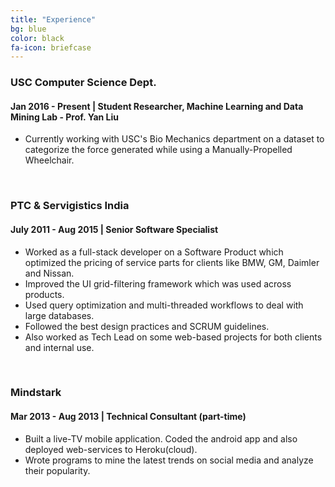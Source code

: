 ```yaml
---
title: "Experience"
bg: blue
color: black
fa-icon: briefcase
---
```


### USC Computer Science Dept.  

#### Jan 2016 - Present | Student Researcher, Machine Learning and Data Mining Lab - Prof. Yan Liu  

- Currently working with USC's Bio Mechanics department on a dataset to categorize the force generated while using a Manually-Propelled Wheelchair.  

<br>

### PTC & Servigistics India  

#### July 2011 - Aug 2015 | Senior Software Specialist  

- Worked as a full-stack developer on a Software Product which optimized the pricing of service parts for clients like BMW, GM, Daimler and Nissan.  
- Improved the UI grid-filtering framework which was used across products.  
- Used query optimization and multi-threaded workflows to deal with large databases.  
- Followed the best design practices and SCRUM guidelines.  
- Also worked as Tech Lead on some web-based projects for both clients and internal use.  

<br>
    
### Mindstark  

#### Mar 2013 - Aug 2013 | Technical Consultant (part-time)  

- Built a live-TV mobile application. Coded the android app and also deployed web-services to Heroku(cloud).  
- Wrote programs to mine the latest trends on social media and analyze their popularity.  


